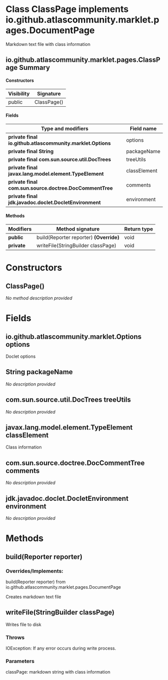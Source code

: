 Class ClassPage implements io.github.atlascommunity.marklet.pages.DocumentPage
==============================================================================
Markdown text file with class information

io.github.atlascommunity.marklet.pages.ClassPage Summary
-------
#### Constructors
| Visibility | Signature   |
| ---------- | ----------- |
| public     | ClassPage() |
#### Fields
| Type and modifiers                                         | Field name   |
| ---------------------------------------------------------- | ------------ |
| **private final io.github.atlascommunity.marklet.Options** | options      |
| **private final String**                                   | packageName  |
| **private final com.sun.source.util.DocTrees**             | treeUtils    |
| **private final javax.lang.model.element.TypeElement**     | classElement |
| **private final com.sun.source.doctree.DocCommentTree**    | comments     |
| **private final jdk.javadoc.doclet.DocletEnvironment**     | environment  |
#### Methods
| Modifiers   | Method signature                        | Return type |
| ----------- | --------------------------------------- | ----------- |
| **public**  | build(Reporter reporter) **(Override)** | void        |
| **private** | writeFile(StringBuilder classPage)      | void        |

Constructors
============
ClassPage()
-----------
*No method description provided*


Fields
======
io.github.atlascommunity.marklet.Options options
------------------------------------------------
Doclet options


String packageName
----------------------------
*No description provided*


com.sun.source.util.DocTrees treeUtils
--------------------------------------
*No description provided*


javax.lang.model.element.TypeElement classElement
-------------------------------------------------
Class information


com.sun.source.doctree.DocCommentTree comments
----------------------------------------------
*No description provided*


jdk.javadoc.doclet.DocletEnvironment environment
------------------------------------------------
*No description provided*


Methods
=======
build(Reporter reporter)
------------------------
### Overrides/Implements:
build(Reporter reporter) from io.github.atlascommunity.marklet.pages.DocumentPage

Creates markdown text file


writeFile(StringBuilder classPage)
----------------------------------
Writes file to disk

### Throws

IOException: If any error occurs during write process.

### Parameters

classPage: markdown string with class information



